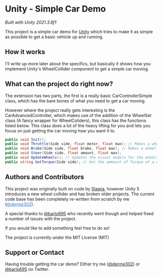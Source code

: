 # Unity - Simple Car Demo
*Built with Unity 2021.3.6f1*

This project is a simple car demo for [Unity](http://unity3d.com/) which tries to make it as simple as possible to get a basic vehicle up and running.

## How it works
I'll write up more later about the specifics, but basically it shows how you implement Unity's WheelCollider component to get a simple car moving.

## What can the project do right now?
The extension has two parts, the first is a really basic CarControllerSimple class, which has the bare bones of what you need to get a car moving.

However where the project really gets interesting is the CarAdvancedController, which makes use of the addition of the WheelSet class (A fancy wrapper for WheelColiders), this class has the functions listed below. This class does a lot of the heavy lifting for you and lets you focus on just getting the car moving how you want it to.

```csharp
public void Init();
public void Throttle(Side side, float motor, float max); // Makes a wheel turn (Called in FixedUpdate)
public void Brake(Side side, float brake, float max); // Makes a wheel stop (Called in FixedUpdate)
public void Steer(Side side, float amount, float max);
public void UpdateWheels(); // Updates the visual models for the wheels (Called in Update)
public string GetTorque(Side side); // Get the ammount of Torque of a wheel
```

## Authors and Contributors
This project was originally built on code by [Slawia](http://carpe.com.au/slawia/2009/08/unity-wheel-collider-part-2), however Unity 5 introduces a new wheel collider and has broken older projects. The current code base has been completely re-written from scratch by me (<a class="user-mention" style="font-style: inherit; color: #2879d0;" href="https://github.com/derme302">@derme302</a>).

A special thanks to [@barlo695](https://twitter.com/barlo695) who recently went though and helped fixed a number of issues with the project.

If you would like to add something feel free to do so!

The project is currently under the MIT License (MIT)

## Support or Contact
Having trouble getting the car demo? Either try me ([@derme302](https://twitter.com/derme302)) or [@barlo695](https://twitter.com/barlo695) on Twitter.

